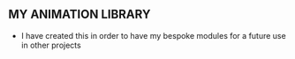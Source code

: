 ## MY ANIMATION LIBRARY

- I have created this in order to have my bespoke modules for a future use in other projects
